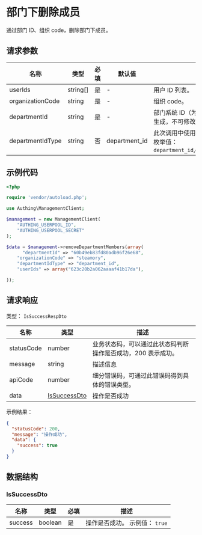 # 部门下删除成员

<!--
  警告⚠️：
  不要直接修改该文档，
  https://github.com/Authing/authing-docs-factory
  使用该项目进行生成
-->

<LastUpdated />

通过部门 ID、组织 code，删除部门下成员。

## 请求参数

| 名称 | 类型 | 必填 | 默认值 | 描述 | 示例值 |
| ---- | ---- | ---- | ---- | ---- | ---- |
| userIds | string[] | 是 | - | 用户 ID 列表。   | `["623c20b2a062aaaaf41b17da"]` |
| organizationCode | string | 是 | - | 组织 code。   | `steamory` |
| departmentId | string | 是 | - | 部门系统 ID（为 Authing 系统自动生成，不可修改）。   | `60b49eb83fd80adb96f26e68` |
| departmentIdType | string | 否 | department_id | 此次调用中使用的部门 ID 的类型。  枚举值：`department_id`,`open_department_id` | `department_id` |


## 示例代码

```php
<?php

require 'vendor/autoload.php';

use Authing\ManagementClient;

$management = new ManagementClient(
    "AUTHING_USERPOOL_ID",
    "AUTHING_USERPOOL_SECRET"
);

$data = $management->removeDepartmentMembers(array(
      "departmentId" => "60b49eb83fd80adb96f26e68",
    "organizationCode" => "steamory",
    "departmentIdType" => "department_id",
    "userIds" => array("623c20b2a062aaaaf41b17da"),

));
```


## 请求响应

类型： `IsSuccessRespDto`

| 名称 | 类型 | 描述 |
| ---- | ---- | ---- |
| statusCode | number | 业务状态码，可以通过此状态码判断操作是否成功，200 表示成功。 |
| message | string | 描述信息 |
| apiCode | number | 细分错误码，可通过此错误码得到具体的错误类型。 |
| data | <a href="#IsSuccessDto">IsSuccessDto</a> | 操作是否成功 |



示例结果：

```json
{
  "statusCode": 200,
  "message": "操作成功",
  "data": {
    "success": true
  }
}
```

## 数据结构


### <a id="IsSuccessDto"></a> IsSuccessDto

| 名称 | 类型 | 必填 | 描述 |
| ---- |  ---- | ---- | ---- |
| success | boolean | 是 | 操作是否成功。 示例值： `true`  |


